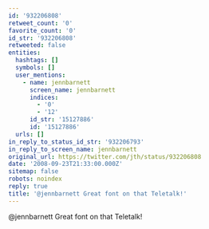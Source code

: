 ```yaml
---
id: '932206808'
retweet_count: '0'
favorite_count: '0'
id_str: '932206808'
retweeted: false
entities:
  hashtags: []
  symbols: []
  user_mentions:
    - name: jennbarnett
      screen_name: jennbarnett
      indices:
        - '0'
        - '12'
      id_str: '15127886'
      id: '15127886'
  urls: []
in_reply_to_status_id_str: '932206793'
in_reply_to_screen_name: jennbarnett
original_url: https://twitter.com/jth/status/932206808
date: '2008-09-23T21:33:00.000Z'
sitemap: false
robots: noindex
reply: true
title: '@jennbarnett Great font on that Teletalk!'
---
```


@jennbarnett Great font on that Teletalk!